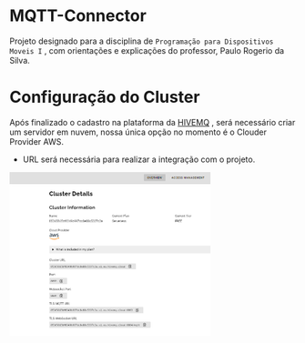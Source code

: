 # MQTT-Connector

Projeto designado para a disciplina de `Programação para Dispositivos Moveis I` , com orientações e explicações do professor, Paulo Rogerio da Silva.



# Configuração do Cluster
Após finalizado o cadastro na plataforma da [HIVEMQ](https://www.hivemq.com/) , será necessário criar um servidor em nuvem, nossa única opção no momento é o Clouder Provider AWS. 

- URL será necessária para realizar a integração com o projeto.

<img src="https://github.com/DaveBrito/MQTT-Connector/raw/main/Cluster-URL.png" width="70%" height="70%">

